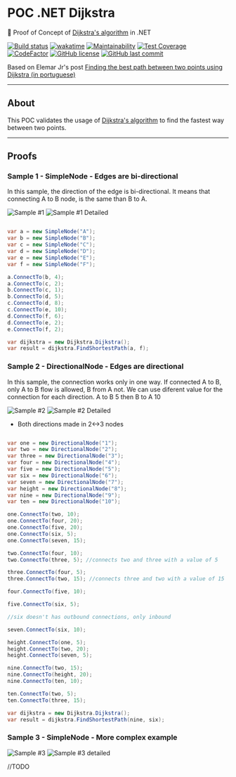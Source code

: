 # POC .NET Dijkstra

:microscope: Proof of Concept of [Dijkstra's algorithm](https://en.wikipedia.org/wiki/Dijkstra%27s_algorithm) in .NET

[![Build status](https://ci.appveyor.com/api/projects/status/2bmiw5bsdrwqg134?svg=true)](https://ci.appveyor.com/project/guibranco/poc-dijkstra)
[![wakatime](https://wakatime.com/badge/github/GuilhermeStracini/POC-dotnet-Dijkstra.svg)](https://wakatime.com/badge/github/GuilhermeStracini/POC-dotnet-Dijkstra)
[![Maintainability](https://api.codeclimate.com/v1/badges/121524e664273fc8c30f/maintainability)](https://codeclimate.com/github/GuilhermeStracini/POC-dotnet-Dijkstra/maintainability)
[![Test Coverage](https://api.codeclimate.com/v1/badges/121524e664273fc8c30f/test_coverage)](https://codeclimate.com/github/GuilhermeStracini/POC-dotnet-Dijkstra/test_coverage)
[![CodeFactor](https://www.codefactor.io/repository/github/GuilhermeStracini/POC-dotnet-Dijkstra/badge)](https://www.codefactor.io/repository/github/GuilhermeStracini/POC-dotnet-Dijkstra)
[![GitHub license](https://img.shields.io/github/license/GuilhermeStracini/POC-dotnet-Dijkstra)](https://github.com/GuilhermeStracini/POC-dotnet-Dijkstra)
[![GitHub last commit](https://img.shields.io/github/last-commit/GuilhermeStracini/POC-dotnet-Dijkstra)](https://github.com/GuilhermeStracini/POC-dotnet-Dijkstra)

Based on Elemar Jr's post [Finding the best path between two points using Dijkstra (in portuguese)](https://www.elemarjr.com/pt/archive/encontrando-o-melhor-caminho-entre-dois-pontos-usando-dijkstra/)

---

## About

This POC validates the usage of [Dijkstra's algorithm](https://en.wikipedia.org/wiki/Dijkstra%27s_algorithm) to find the fastest way between two points.

---

## Proofs

### Sample 1 - SimpleNode - Edges are bi-directional 

In this sample, the direction of the edge is bi-directional. It means that connecting A to B node, is the same than B to A.

![Sample #1](https://raw.githubusercontent.com/guibranco/POC-Dijkstra/master/Samples/sample1.jpg)
![Sample #1 Detailed](https://raw.githubusercontent.com/guibranco/POC-Dijkstra/master/Samples/sample1Detailed.jpg)

```cs

var a = new SimpleNode("A");
var b = new SimpleNode("B");
var c = new SimpleNode("C");
var d = new SimpleNode("D");
var e = new SimpleNode("E");
var f = new SimpleNode("F");

a.ConnectTo(b, 4);
a.ConnectTo(c, 2);
b.ConnectTo(c, 1);
b.ConnectTo(d, 5);
c.ConnectTo(d, 8);
c.ConnectTo(e, 10);
d.ConnectTo(f, 6);
d.ConnectTo(e, 2);
e.ConnectTo(f, 2);

var dijkstra = new Dijkstra.Dijkstra();
var result = dijkstra.FindShortestPath(a, f);

```

### Sample 2 - DirectionalNode - Edges are directional 

In this sample, the connection works only in one way. If connected A to B, only A to B flow is allowed, B from A not.
We can use diferent value for the connection for each direction. A to B 5 then B to A 10

![Sample #2](https://raw.githubusercontent.com/guibranco/POC-Dijkstra/master/Samples/sample2.jpg)
![Sample #2 Detailed](https://raw.githubusercontent.com/guibranco/POC-Dijkstra/master/Samples/sample2Detailed.jpg)

* Both directions made in 2<->3 nodes

```cs

var one = new DirectionalNode("1");
var two = new DirectionalNode("2");
var three = new DirectionalNode("3");
var four = new DirectionalNode("4");
var five = new DirectionalNode("5");
var six = new DirectionalNode("6");
var seven = new DirectionalNode("7");
var height = new DirectionalNode("8");
var nine = new DirectionalNode("9");
var ten = new DirectionalNode("10");

one.ConnectTo(two, 10);
one.ConnectTo(four, 20);
one.ConnectTo(five, 20);
one.ConnectTo(six, 5);
one.ConnectTo(seven, 15);

two.ConnectTo(four, 10);
two.ConnectTo(three, 5); //connects two and three with a value of 5

three.ConnectTo(four, 5);
three.ConnectTo(two, 15); //connects three and two with a value of 15

four.ConnectTo(five, 10);

five.ConnectTo(six, 5);

//six doesn't has outbound connections, only inbound

seven.ConnectTo(six, 10);

height.ConnectTo(one, 5);
height.ConnectTo(two, 20);
height.ConnectTo(seven, 5);

nine.ConnectTo(two, 15);
nine.ConnectTo(height, 20);
nine.ConnectTo(ten, 10);

ten.ConnectTo(two, 5);
ten.ConnectTo(three, 15);

var dijkstra = new Dijkstra.Dijkstra();
var result = dijkstra.FindShortestPath(nine, six);

```

### Sample 3 - SimpleNode - More complex example

![Sample #3](https://raw.githubusercontent.com/guibranco/POC-Dijkstra/master/Samples/sample3.jpg)
![Sample #3 detailed](https://raw.githubusercontent.com/guibranco/POC-Dijkstra/master/Samples/sample3Detailed.jpg)

//TODO
